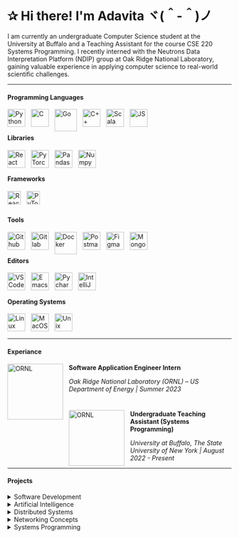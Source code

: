 # ✰ Hi there! I'm Adavita ヾ(＾-＾)ノ
I am currently an undergraduate Computer Science student at the University at Buffalo and a Teaching Assistant for the course CSE 220 Systems Programming. I recently interned with the Neutrons Data Interpretation Platform (NDIP) group at Oak Ridge National Laboratory, gaining valuable experience in applying computer science to real-world scientific challenges.
___
#### Programming Languages
<img align="left" alt="Python" width="40px" style="padding-right:10px;" src="https://cdn.jsdelivr.net/gh/devicons/devicon/icons/python/python-original.svg" />
<img align="left" alt="C" width="40px" style="padding-right:10px;" src="https://cdn.jsdelivr.net/gh/devicons/devicon/icons/c/c-original.svg" />
<img align="left" alt="Go" width="50px" style="padding-right:10px;" src="https://cdn.jsdelivr.net/gh/devicons/devicon/icons/go/go-original-wordmark.svg" />
<img align="left" alt="C++" width="40px" style="padding-right:10px;" src="https://cdn.jsdelivr.net/gh/devicons/devicon/icons/cplusplus/cplusplus-original.svg" />
<img align="left" alt="Scala" width="40px" style="padding-right:10px;" src="https://cdn.jsdelivr.net/gh/devicons/devicon/icons/scala/scala-original.svg" />
<img align="left" alt="JS" width="40px" style="padding-right:10px;" src="https://cdn.jsdelivr.net/gh/devicons/devicon/icons/javascript/javascript-original.svg" />
<br/>

#
#### Libraries
<img align="left" alt="React" width="40px" style="padding-right:10px;" src="https://cdn.jsdelivr.net/gh/devicons/devicon/icons/react/react-original.svg" />
<img align="left" alt="PyTorch" width="40px" style="padding-right:10px;" src="https://cdn.jsdelivr.net/gh/devicons/devicon/icons/pytorch/pytorch-original.svg" />
<img align="left" alt="Pandas" width="40px" style="padding-right:10px;" src="https://cdn.jsdelivr.net/gh/devicons/devicon/icons/pandas/pandas-original.svg" />
<img align="left" alt="Numpy" width="40px" style="padding-right:10px;" src="https://cdn.jsdelivr.net/gh/devicons/devicon/icons/numpy/numpy-original.svg" />
<br/>

#
#### Frameworks
<img align="left" alt="React" width="30px" style="padding-right:10px;" src="https://static-00.iconduck.com/assets.00/django-icon-1606x2048-lwmw1z73.png" />
<img align="left" alt="PyTorch" width="30px" style="padding-right:10px;" src="https://www.pngitem.com/pimgs/m/159-1595977_flask-python-logo-hd-png-download.png" />
<br/>

#
#### Tools
<img align="left" alt="Github" width="40px" style="padding-right:10px;" src="https://static-00.iconduck.com/assets.00/github-icon-2048x1988-jzvzcf2t.png" />
<img align="left" alt="Gitlab" width="40px" style="padding-right:10px;" src="https://static-00.iconduck.com/assets.00/gitlab-icon-2048x1885-1o0cwkbx.png" />
<img align="left" alt="Docker" width="50px" style="padding-right:10px;" src="https://cdn.jsdelivr.net/gh/devicons/devicon/icons/docker/docker-original.svg" />
<img align="left" alt="Postman" width="40px" style="padding-right:10px;" src="https://cdn.worldvectorlogo.com/logos/postman.svg" />
<img align="left" alt="Figma" width="40px" style="padding-right:10px;" src="https://cdn.jsdelivr.net/gh/devicons/devicon/icons/figma/figma-original.svg" />
<img align="left" alt="MongoDB" width="40px" style="padding-right:10px;" src="https://cdn.jsdelivr.net/gh/devicons/devicon/icons/mongodb/mongodb-original.svg" />
<br/>

#
#### Editors
<img align="left" alt="VSCode" width="40px" style="padding-right:10px;" src="https://cdn.jsdelivr.net/gh/devicons/devicon/icons/vscode/vscode-original.svg" />
<img align="left" alt="Emacs" width="40px" style="padding-right:10px;" src="https://icons.iconarchive.com/icons/papirus-team/papirus-apps/512/emacs-icon.png" />
<img align="left" alt="Pycharm" width="40px" style="padding-right:10px;" src="https://cdn.jsdelivr.net/gh/devicons/devicon/icons/pycharm/pycharm-original.svg" />
<img align="left" alt="IntelliJ" width="40px" style="padding-right:10px;" src="https://cdn.jsdelivr.net/gh/devicons/devicon/icons/intellij/intellij-original.svg" />
<br/>

#
#### Operating Systems
<img align="left" alt="Linux" width="40px" style="padding-right:10px;" src="https://cdn.jsdelivr.net/gh/devicons/devicon/icons/linux/linux-original.svg" />
<img align="left" alt="MacOS" width="40px" style="padding-right:10px;" src="https://www.freeiconspng.com/thumbs/mac-icon/apple-mac-icon-5.png" />
<img align="left" alt="Unix" width="40px" style="padding-right:10px;" src="https://cdn.jsdelivr.net/gh/devicons/devicon/icons/unix/unix-original.svg" />
<br/>

#
___
#### Experiance
<img align="left" alt="ORNL" width="125px" style="padding-right:10px;" src="https://gsmit.org/wp-content/uploads/2022/12/ORNL-logo.png" />
<p><b>Software Application Engineer Intern</b></p>
<p><i>Oak Ridge National Laboratory (ORNL) – US Department of Energy | Summer 2023</i></p>

#
<img align="left" alt="ORNL" width="125px" style="padding-right:10px;" src="https://upload.wikimedia.org/wikipedia/commons/thumb/0/0c/Buffalo_Bulls_logo.svg/1280px-Buffalo_Bulls_logo.svg.png" />
<p><b>Undergraduate Teaching Assistant (Systems Programming)</b></p>
<p><i>University at Buffalo, The State University of New York | August 2022 - Present</i></p>

___
#### Projects

<details>
  <summary>Software Development</summary>
  <br/>
  
  **Live Chat Application**
  
  _Python, JavaScript, MongoDB_
  
- Created a full-stack web application from scratch without the use of a pre-existing web server or web framework.
- Developed an authenticated chat server by parsing byte-level WebSocket frames to transmit messages across connected clients in real time. 
- Leveraged knowledge of HTTP, APIs, AJAX, databases, encryption, authentication, sockets, and security within this project.

#
**Campus Guide Mobile Application**

_React Native and JavaScript_

- Developed a mobile application compatible with Android and iOS which includes 10 features to help students navigate their college campus such as an interactive map which provides directions for students from any two buildings while utilizing the tunnel system at the university. 
- Completed under Agile Development using Scrum methodology.

#
**Battleship Game Website**

_Python, JavaScript, Flask_

- Developed a clone of the game Battleship, where multiple users can interact with each other in lobbies and send invitations to play.
- Constructed the backend components using the Flask framework, RESTful API and AJAX calls.
- Deployed using knowledge of Docker and Nginx.
#

</details>


<details>
  <summary>Artificial Intelligence</summary>
  <br/>

  **Machine Learning Flight Price Predictor**

  _Python and PyTorch_

- Trained a neural network model to predict the prices of flights and provide a user with the cheapest flight option based on their requirements.
- Developed using knowledge of pandas, matplotlib, skit-learn, and machine learning.
#

**Reinforcement Learning Gridworld**

_Python_

- Defined a NumPy environment grid with an agent, reward and obstacle states, and a goal state.
- Implemented SARSA and Q-learning algorithms to train the agent to find the optimal path towards the goal state.
- Used knowledge of matplotlib to create graphs to visualize the progression of total reward learned per episode.
#
</details>

<details>
  <summary>Distributed Systems</summary>
  <br/>

  **Kademlia Distributed Routing Table**

  _Go_

- Implemented a concurrent-safe hash table structure, Kademlia, and its API which utilizes knowledge of distributed data structures, communication patterns, peer-to-peer architecture and cryptographic primitives to efficiently use TCP communication amongst nodes.
#

**Raft Distributed Consensus**

_Go_

- Developed a simplified and concurrent-safe instance of the Raft consensus algorithm that is able to manage consensus among a cluster of distributed servers.
# 
</details>

<details>
  <summary>Networking Concepts</summary>
  <br/>

  **Text Chat Application**

  _C++_

- Developed the client and server side components of a text chat application that behaves as a UNIX shell, consisting of one chat server and multiple chat clients over TCP connections.
#
</details>

<details>
  <summary>Systems Programming</summary>
  <br/>

  **Dynamic Memory Allocator**

  _C_

- Implemented a dynamic memory allocator that replaces malloc, calloc, realloc and free for heap memory in a Unix process.
- Developed efficiently using multipool allocation for allocation sizes up to 4096 bytes and sbrk for larger allocations.
#

**Producer-Consumer Queue**

_C_
- Created a semaphore using POSIX mutexes and condition variables, and used it to implement a FIFO producer-consumer queue data structure for passing data between threads. 
#
</details>




<!--
**adavitaj/adavitaj** is a ✨ _special_ ✨ repository because its `README.md` (this file) appears on your GitHub profile.

Here are some ideas to get you started:

- 🔭 I’m currently working on ...
- 🌱 I’m currently learning ...
- 👯 I’m looking to collaborate on ...
- 🤔 I’m looking for help with ...
- 💬 Ask me about ...
- 📫 How to reach me: ...
- 😄 Pronouns: ...
- ⚡ Fun fact: ...
-->
